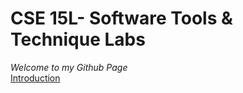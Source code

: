 # CSE 15L- Software Tools & Technique Labs
*Welcome to my Github Page*\
[Introduction](https://github.com/aniketiyer15/cse15l-lab-reports/blob/main/cs15l.md)
